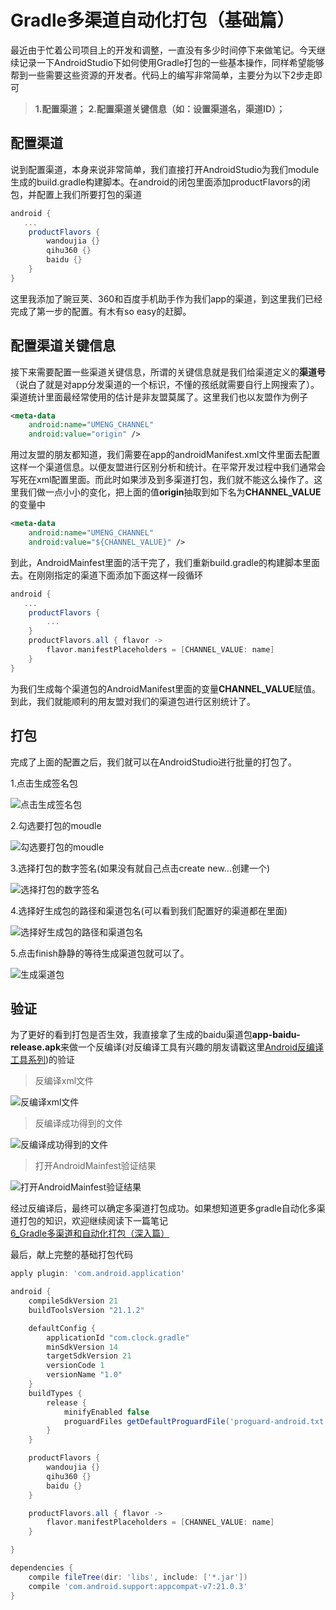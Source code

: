 # Gradle多渠道自动化打包（基础篇）

最近由于忙着公司项目上的开发和调整，一直没有多少时间停下来做笔记。今天继续记录一下AndroidStudio下如何使用Gradle打包的一些基本操作，同样希望能够帮到一些需要这些资源的开发者。代码上的编写非常简单，主要分为以下2步走即可

> **1.配置渠道；**
> **2.配置渠道关键信息（如：设置渠道名，渠道ID）；**

## 配置渠道

说到配置渠道，本身来说非常简单，我们直接打开AndroidStudio为我们module生成的build.gradle构建脚本。在android的闭包里面添加productFlavors的闭包，并配置上我们所要打包的渠道

```groovy
android {
   ...
    productFlavors {
        wandoujia {}
        qihu360 {}
        baidu {}
    }
}
```

这里我添加了豌豆荚、360和百度手机助手作为我们app的渠道，到这里我们已经完成了第一步的配置。有木有so easy的赶脚。

## 配置渠道关键信息

接下来需要配置一些渠道关键信息，所谓的关键信息就是我们给渠道定义的**渠道号**（说白了就是对app分发渠道的一个标识，不懂的孩纸就需要自行上网搜索了）。渠道统计里面最经常使用的估计是非友盟莫属了。这里我们也以友盟作为例子

```xml
<meta-data
	android:name="UMENG_CHANNEL"
	android:value="origin" />
```

用过友盟的朋友都知道，我们需要在app的androidManifest.xml文件里面去配置这样一个渠道信息。以便友盟进行区别分析和统计。在平常开发过程中我们通常会写死在xml配置里面。而此时如果涉及到多渠道打包，我们就不能这么操作了。这里我们做一点小小的变化，把上面的值**origin**抽取到如下名为**CHANNEL_VALUE**的变量中

```xml
<meta-data
	android:name="UMENG_CHANNEL"
	android:value="${CHANNEL_VALUE}" />
```

到此，AndroidMainfest里面的活干完了，我们重新build.gradle的构建脚本里面去。在刚刚指定的渠道下面添加下面这样一段循环

```groovy
android {
   ...
    productFlavors {
        ...
    }
	productFlavors.all { flavor ->
        flavor.manifestPlaceholders = [CHANNEL_VALUE: name]
    }
}
```

为我们生成每个渠道包的AndroidManifest里面的变量**CHANNEL_VALUE**赋值。到此，我们就能顺利的用友盟对我们的渠道包进行区别统计了。

## 打包

完成了上面的配置之后，我们就可以在AndroidStudio进行批量的打包了。

1.点击生成签名包

![点击生成签名包](http://c.hiphotos.baidu.com/image/pic/item/8b82b9014a90f603e122c4473f12b31bb051ed24.jpg)

2.勾选要打包的moudle

![勾选要打包的moudle](http://b.hiphotos.baidu.com/image/pic/item/5243fbf2b21193134174a4b063380cd791238dff.jpg)

3.选择打包的数字签名(如果没有就自己点击create new...创建一个)

![选择打包的数字签名](http://f.hiphotos.baidu.com/image/pic/item/91529822720e0cf31a6516fb0c46f21fbe09aa24.jpg)

4.选择好生成包的路径和渠道包名(可以看到我们配置好的渠道都在里面)

![选择好生成包的路径和渠道包名](http://d.hiphotos.baidu.com/image/pic/item/d31b0ef41bd5ad6ebe233cea87cb39dbb7fd3cd3.jpg)

5.点击finish静静的等待生成渠道包就可以了。

![生成渠道包](http://b.hiphotos.baidu.com/image/pic/item/a50f4bfbfbedab64823815c0f136afc379311e63.jpg)

## 验证

为了更好的看到打包是否生效，我直接拿了生成的baidu渠道包**app-baidu-release.apk**来做一个反编译(对反编译工具有兴趣的朋友请戳这里[Android反编译工具系列](/Tools/Android反编译工具系列.md))的验证

>反编译xml文件

![反编译xml文件](http://d.hiphotos.baidu.com/image/pic/item/3812b31bb051f81915df444adcb44aed2e73e73c.jpg)

>反编译成功得到的文件
>
![反编译成功得到的文件](http://b.hiphotos.baidu.com/image/pic/item/9f2f070828381f30487fcba9af014c086e06f048.jpg)

>打开AndroidMainfest验证结果

![打开AndroidMainfest验证结果](http://b.hiphotos.baidu.com/image/pic/item/6a63f6246b600c33568399c81c4c510fd9f9a13c.jpg)

经过反编译后，最终可以确定多渠道打包成功。如果想知道更多gradle自动化多渠道打包的知识，欢迎继续阅读下一篇笔记[6_Gradle多渠道和自动化打包（深入篇）](6_Gradle多渠道和自动化打包（深入篇）.md)

最后，献上完整的基础打包代码

```groovy
apply plugin: 'com.android.application'

android {
    compileSdkVersion 21
    buildToolsVersion "21.1.2"

    defaultConfig {
        applicationId "com.clock.gradle"
        minSdkVersion 14
        targetSdkVersion 21
        versionCode 1
        versionName "1.0"
    }
    buildTypes {
        release {
            minifyEnabled false
            proguardFiles getDefaultProguardFile('proguard-android.txt'), 'proguard-rules.pro'
        }
    }

    productFlavors {
        wandoujia {}
        qihu360 {}
        baidu {}
    }

    productFlavors.all { flavor ->
        flavor.manifestPlaceholders = [CHANNEL_VALUE: name]
    }

}

dependencies {
    compile fileTree(dir: 'libs', include: ['*.jar'])
    compile 'com.android.support:appcompat-v7:21.0.3'
}

```